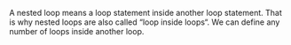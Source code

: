 A nested loop means a loop statement inside another loop statement. That is why nested loops are also called “loop inside loops“. We can define any number of loops inside another loop.
